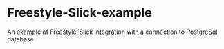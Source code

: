 # Freestyle-Slick-example
An example of Freestyle-Slick integration with a connection to PostgreSql database
